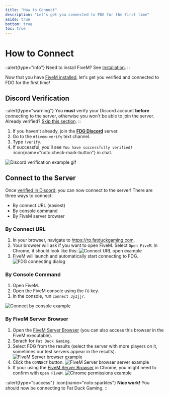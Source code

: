 ```yaml
---
title: "How to Connect"
description: "Let's get you connected to FDG for the first time"
aside: true
bottom: true
toc: true
---
```


# How to Connect

::alert{type="info"}
Need to install FiveM? See [Installation](/server-docs/getting-started/installation).
::

Now that you have [FiveM installed](/server-docs/getting-started/installation), let's get you verified and connected to FDG for the first time!

## Discord Verification

::alert{type="warning"}
You **must** verify your Discord account **before** connecting to the server, otherwise you won't be able to join the server. Already verified? [Skip this section](#connect-to-the-server).
::

1. If you haven't already, join the **[FDG Discord](https://discord.com/fatduckgaming)** server.
2. Go to the `#fivem-verify` text channel.
3. Type `!verify`.
4. If successful, you'll see `You have successfully verified!` :icon{name="noto:check-mark-button"} in chat.

![Discord verification example gif](https://cdn.discordapp.com/attachments/631032788849524737/1119873254060990574/verifyanni.gif)

## Connect to the Server

Once [verified in Discord](#discord-verification), you can now connect to the server! There are three ways to connect:
- By connect URL (easiest)
- By console command
- By FiveM server browser

### By Connect URL

1. In your browser, navigate to https://rp.fatduckgaming.com.
2. Your browser will ask if you want to open FiveM. Select `Open FiveM`. In Chrome, it should look like this: ![Connect URL open example](https://cdn.discordapp.com/attachments/631032788849524737/1119875518330847292/image.png)
3. FiveM will launch and automatically start connecting to FDG. ![FDG connecting dialog](https://cdn.discordapp.com/attachments/631032788849524737/1119876021588598784/image.png)

### By Console Command

1. Open FiveM.
2. Open the FiveM console using the `F8` key.
3. In the console, run `connect 3y3jjr`.

![Connect by console example](https://i.imgur.com/BY92HCS.gif)

### By FiveM Server Browser

1. Open the [FiveM Server Browser](https://servers.fivem.net/) (you can also access this browser in the FiveM executable).
2. Serach for `Fat Duck Gaming`.
3. Select FDG from the results (select the server with more players on it, sometimes our test servers appear in the results). ![FiveM Server browser example](https://cdn.discordapp.com/attachments/631032788849524737/1119877696810401852/image.png)
4. Click the `CONNECT` button. ![FiveM Server browser server example](https://cdn.discordapp.com/attachments/631032788849524737/1119877837613191230/image.png)
5. If your using the [FiveM Server Browser](https://servers.fivem.net/) in Chrome, you might need to confirm with `Open FiveM`. ![Chrome permissions example](https://cdn.discordapp.com/attachments/631032788849524737/1119877471978921994/image.png)

::alert{type="success"}
:icon{name="noto:sparkles"} **Nice work!** You should now be connecting to Fat Duck Gaming.
::
